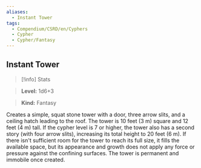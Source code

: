 ```yaml
---
aliases:
  - Instant Tower
tags:
  - Compendium/CSRD/en/Cyphers
  - Cypher
  - Cypher/Fantasy
---
```

  
    
## Instant Tower    
>[!info] Stats    
> **Level:** 1d6+3    
> **Kind:** Fantasy  
    
Creates a simple, squat stone tower with a door, three arrow slits, and a ceiling hatch leading to the roof. The tower is 10 feet (3 m) square and 12 feet (4 m) tall. If the cypher level is 7 or higher, the tower also has a second story (with four arrow slits), increasing its total height to 20 feet (6 m). If there isn't sufficient room for the tower to reach its full size, it fills the available space, but its appearance and growth does not apply any force or pressure against the confining surfaces. The tower is permanent and immobile once created.